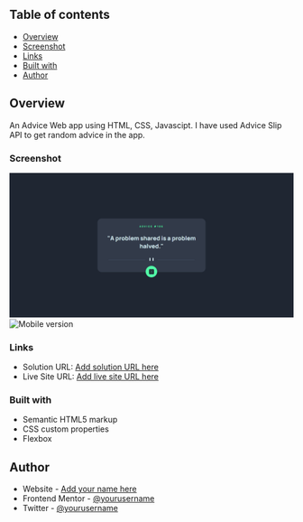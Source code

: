 ## Table of contents

- [Overview](#overview)
- [Screenshot](#screenshot)
- [Links](#links)
- [Built with](#built-with)
- [Author](#author)

## Overview

An Advice Web app using HTML, CSS, Javascipt. I have used Advice Slip API to get random advice in the app.

### Screenshot

![Desktop Version](images\desktop.png)
![Mobile version](images\mobile.png)

### Links

- Solution URL: [Add solution URL here](https://your-solution-url.com)
- Live Site URL: [Add live site URL here](https://your-live-site-url.com)

### Built with

- Semantic HTML5 markup
- CSS custom properties
- Flexbox

## Author

- Website - [Add your name here](https://www.your-site.com)
- Frontend Mentor - [@yourusername](https://www.frontendmentor.io/profile/yourusername)
- Twitter - [@yourusername](https://www.twitter.com/yourusername)
